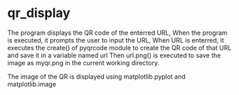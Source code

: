 # qr_display

The program displays the QR code of the enterred URL,
When the program is executed, it prompts the user to input the URL,
When URL is enterred, it executes the create() of pyqrcode module to create the QR code of that URL and save it in a variable named url
Then url.png() is executed to save the image as myqr.png in the current working directory.

The image of the QR is displayed using matplotlib.pyplot and matplotlib.image
